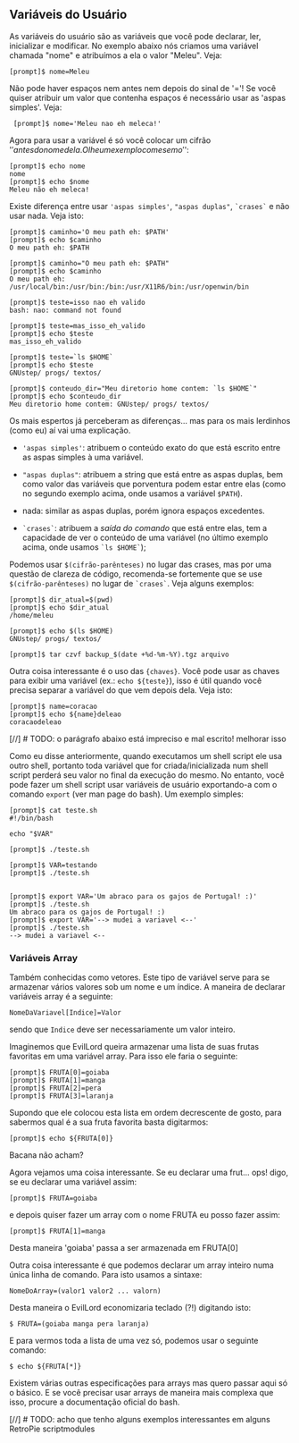 ##  Variáveis do Usuário

As variáveis do usuário são as variáveis que você pode declarar, ler,
inicializar e modificar. No exemplo abaixo nós criamos uma variável
chamada "nome" e atribuímos a ela o valor "Meleu". Veja:

    [prompt]$ nome=Meleu

Não pode haver espaços nem antes nem depois do sinal de '='! Se você
quiser atribuir um valor que contenha espaços é necessário usar as
'aspas simples'.
Veja:

     [prompt]$ nome='Meleu nao eh meleca!'

Agora para usar a variável é só você colocar um cifrão '$' antes do
nome dela. Olhe um exemplo com e sem o '$':

```
[prompt]$ echo nome
nome
[prompt]$ echo $nome
Meleu não eh meleca!
```

Existe diferença entre usar `'aspas simples'`, `"aspas duplas"`, <code>&grave;crases&grave;</code> e
não usar nada.  Veja isto:

```
[prompt]$ caminho='O meu path eh: $PATH'
[prompt]$ echo $caminho
O meu path eh: $PATH

[prompt]$ caminho="O meu path eh: $PATH"
[prompt]$ echo $caminho
O meu path eh: /usr/local/bin:/usr/bin:/bin:/usr/X11R6/bin:/usr/openwin/bin

[prompt]$ teste=isso nao eh valido
bash: nao: command not found

[prompt]$ teste=mas_isso_eh_valido
[prompt]$ echo $teste
mas_isso_eh_valido

[prompt]$ teste=`ls $HOME`
[prompt]$ echo $teste
GNUstep/ progs/ textos/

[prompt]$ conteudo_dir="Meu diretorio home contem: `ls $HOME`"
[prompt]$ echo $conteudo_dir
Meu diretorio home contem: GNUstep/ progs/ textos/

```

   Os mais espertos já perceberam as diferenças... mas para os mais
lerdinhos (como eu) aí vai uma explicação.

- `'aspas simples'`: atribuem o conteúdo exato do que está escrito entre as
aspas simples à uma variável.

- `"aspas duplas"`: atribuem a string que está entre as aspas duplas, bem
como valor das variáveis que porventura podem estar entre elas (como no
segundo exemplo acima, onde usamos a variável `$PATH`).

- nada: similar as aspas duplas, porém ignora espaços excedentes.

- <code>&grave;crases&grave;</code>: atribuem a *saída do comando* que está entre elas,
tem a capacidade de ver o conteúdo de uma variável
(no último exemplo acima, onde usamos <code>&grave;ls $HOME&grave;</code>);


Podemos usar `$(cifrão-parênteses)` no lugar das crases, mas por uma questão de
clareza de código, recomenda-se fortemente que se use `$(cifrão-parênteses)`
no lugar de <code>&grave;crases&grave;</code>. Veja alguns exemplos:

```
[prompt]$ dir_atual=$(pwd)
[prompt]$ echo $dir_atual
/home/meleu

[prompt]$ echo $(ls $HOME)
GNUstep/ progs/ textos/

[prompt]$ tar czvf backup_$(date +%d-%m-%Y).tgz arquivo
```

Outra coisa interessante é o uso das `{chaves}`. Você pode usar as chaves
para exibir uma variável (ex.: `echo ${teste}`), isso é útil quando você
precisa separar a variável do que vem depois dela. Veja isto:

```
[prompt]$ name=coracao
[prompt]$ echo ${name}deleao
coracaodeleao
```


[//] # TODO: o parágrafo abaixo está impreciso e mal escrito! melhorar isso

Como eu disse anteriormente, quando executamos um shell script ele usa
outro shell, portanto toda variável que for criada/inicializada num shell
script perderá seu valor no final da execução do mesmo. No entanto, você
pode fazer um shell script usar variáveis de usuário exportando-a
com o comando `export` (ver man page do bash). Um exemplo simples:

```
[prompt]$ cat teste.sh 
#!/bin/bash

echo "$VAR"

[prompt]$ ./teste.sh 

[prompt]$ VAR=testando
[prompt]$ ./teste.sh                                                            


[prompt]$ export VAR='Um abraco para os gajos de Portugal! :)'
[prompt]$ ./teste.sh
Um abraco para os gajos de Portugal! :)
[prompt]$ export VAR='--> mudei a variavel <--'
[prompt]$ ./teste.sh
--> mudei a variavel <--
```



### Variáveis Array

   Também conhecidas como vetores. Este tipo de variável serve para se
armazenar vários valores sob um nome e um índice. A maneira de declarar
variáveis array é a seguinte:

    NomeDaVariavel[Indice]=Valor

sendo que `Indice` deve ser necessariamente um valor inteiro.

Imaginemos que EvilLord queira armazenar uma lista de suas frutas
favoritas em uma variável array. Para isso ele faria o seguinte:

```
[prompt]$ FRUTA[0]=goiaba
[prompt]$ FRUTA[1]=manga
[prompt]$ FRUTA[2]=pera
[prompt]$ FRUTA[3]=laranja
```

   Supondo que ele colocou esta lista em ordem decrescente de gosto, para
sabermos qual é a sua fruta favorita basta digitarmos:

    [prompt]$ echo ${FRUTA[0]}

   Bacana não acham?

   Agora vejamos uma coisa interessante. Se eu declarar uma frut... ops!
digo, se eu declarar uma variável assim:

    [prompt]$ FRUTA=goiaba

e depois quiser fazer um array com o nome FRUTA eu posso fazer assim:

    [prompt]$ FRUTA[1]=manga

Desta maneira 'goiaba' passa a ser armazenada em FRUTA[0]   

   Outra coisa interessante é que podemos declarar um array inteiro numa
única linha de comando. Para isto usamos a sintaxe:

    NomeDoArray=(valor1 valor2 ... valorn)

Desta maneira o EvilLord economizaria teclado (?!) digitando isto:

    $ FRUTA=(goiaba manga pera laranja)

E para vermos toda a lista de uma vez só, podemos usar o seguinte comando:

    $ echo ${FRUTA[*]}


   Existem várias outras especificações para arrays mas quero passar aqui
só o básico. E se você precisar usar arrays de maneira mais complexa que
isso, procure a documentação oficial do bash.

[//] # TODO: acho que tenho alguns exemplos interessantes em alguns RetroPie scriptmodules
